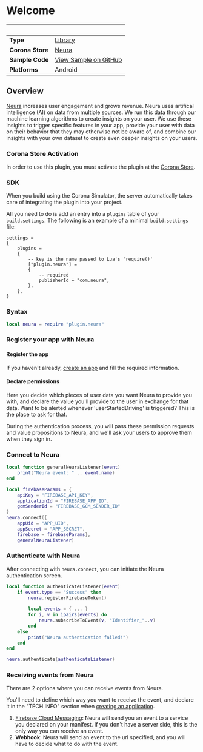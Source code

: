 # Welcome

|                      | &nbsp;
| -------------------- | ---------------------------------------------------------------
| __Type__             | [Library](http://docs.coronalabs.com/api/type/Library.html)
| __Corona Store__     | [Neura](https://store.coronalabs.com/plugin/neura)
| __Sample Code__      | [View Sample on GitHub](https://github.com/NeuraLabs/corona-plugin-neura-sample)
| __Platforms__        | Android

## Overview

[Neura](http://www.theneura.com) increases user engagement and grows revenue. Neura uses artifical intelligence (AI) on data from multiple sources. We run this data through our machine learning algorithms to create insights on your user. We use these insights to trigger specific features in your app, provide your user with data on their behavior that they may otherwise not be aware of, and combine our insights with your own dataset to create even deeper insights on your users.

### Corona Store Activation

In order to use this plugin, you must activate the plugin at the [Corona Store](http://store.coronalabs.com/plugin/neura).

### SDK

When you build using the Corona Simulator, the server automatically takes care of integrating the plugin into your project.

All you need to do is add an entry into a `plugins` table of your `build.settings`. The following is an example of a minimal `build.settings` file:

``````
settings =
{
	plugins =
	{
		-- key is the name passed to Lua's 'require()'
		["plugin.neura"] =
		{
			-- required
			publisherId = "com.neura",
		},
	},
}
``````

### Syntax

```lua
local neura = require "plugin.neura"
```

### Register your app with Neura

#### Register the app

If you haven't already, [create an app](https://dev.theneura.com/console/app/new) and fill the required information.

#### Declare permissions

Here you decide which pieces of user data you want Neura to provide you with, and declare the value you'll provide to the user in exchange for that data. Want to be alerted whenever 'userStartedDriving' is triggered? This is the place to ask for that.

During the authentication process, you will pass these permission requests and value propositions to Neura, and we'll ask your users to approve them when they sign in.

### Connect to Neura

```lua
local function generalNeuraListener(event)
    print("Neura event: " .. event.name)
end

local firebaseParams = {
    apiKey = "FIREBASE_API_KEY",
    applicationId = "FIREBASE_APP_ID",
    gcmSenderId = "FIREBASE_GCM_SENDER_ID"
}
neura.connect({
    appUid = "APP_UID", 
    appSecret = "APP_SECRET",
    firebase = firebaseParams},
    generalNeuraListener) 
```

### Authenticate with Neura

After connecting with `neura.connect`, you can initiate the Neura authentication screen.

```lua
local function authenticateListener(event)
    if event.type == "Success" then
        neura.registerFirebaseToken()
        
        local events = { ... }
        for i, v in ipairs(events) do
            neura.subscribeToEvent(v, "Identifier_"..v)
        end
    else
        print("Neura authentication failed!")
    end
end

neura.authenticate(authenticateListener)
```

### Receiving events from Neura

There are 2 options where you can receive events from Neura.

You'll need to define which way you want to receive the event, and declare it in the "TECH INFO" section when [creating an application](https://dev.theneura.com/console/app/new).

1. [Firebase Cloud Messaging](https://firebase.google.com/docs/cloud-messaging/): Neura will send you an event to a service you declared on your manifest. If you don't have a server side, this is the only way you can receive an event.
2. **Webhook**: Neura will send an event to the url specified, and you will have to decide what to do with the event.


